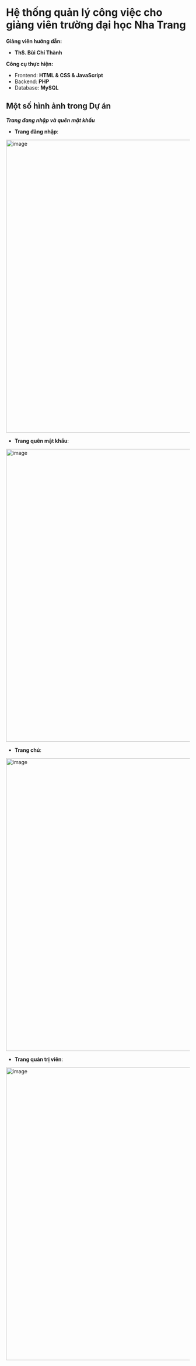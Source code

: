 # Hệ thống quản lý công việc cho giảng viên trường đại học Nha Trang
**Giảng viên hướng dẫn:**
+ **ThS. Bùi Chí Thành**

**Công cụ thực hiện:**
+ Frontend: **HTML & CSS & JavaScript**
+ Backend: **PHP**
+ Database: **MySQL**

## Một số hình ảnh trong Dự án
***Trang đang nhập và quên mật khẩu***  
- **Trang đăng nhập**:
<img width="800" alt="image" src="https://github.com/user-attachments/assets/0fae9b0f-3ecb-421d-bb46-e57c3c58ea64" />

- **Trang quên mật khẩu**:
<img width="800" alt="image" src="https://github.com/user-attachments/assets/52426c26-6466-4ebd-b490-14e80fab124c" />

- **Trang chủ**:
<img width="800" alt="image" src="https://github.com/user-attachments/assets/57549f7a-32ca-4e9b-a85d-0875262c1acd" />

- **Trang quản trị viên**:
<img width="800" alt="image" src="https://github.com/user-attachments/assets/953153cf-6853-44fd-9c8c-7be3a1ffc1ac" />



